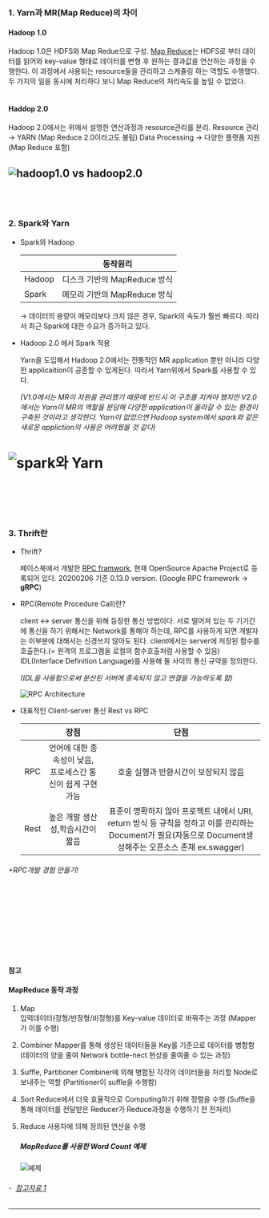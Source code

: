 

### 1. Yarn과 MR(Map Reduce)의 차이

#### Hadoop 1.0
Hadoop 1.0은 HDFS와 Map Redue으로 구성.
[Map Reduce](#mapreduce)는 HDFS로 부터 데이터를 읽어와 key-value 형태로 데이터를 변형 후 원하는 결과값을 연산하는 과정을 수행한다. 이 과정에서 사용되는 resource들을 관리하고 스케쥴링 하는 역할도 수행했다. 두 가지의 일을 동시에 처리하다 보니 Map Reduce의 처리속도를 높일 수 없었다.
<br></br>

#### Haddop 2.0
Hadoop 2.0에서는 위에서 설명한 연산과정과 resource관리를 분리.
Resource 관리 → YARN (Map Reduce 2.0이라고도 불림)
Data Processing → 다양한 플랫폼 지원 (Map Reduce 포함)

![hadoop1.0 vs hadoop2.0](https://t1.daumcdn.net/cfile/tistory/22704C4853DF17AE1B)
--- 
<br></br>
### 2. Spark와 Yarn
* Spark와 Hadoop

    ||동작원리|
    |------|:---:|
    |Hadoop|디스크 기반의 MapReduce 방식|
    |Spark|메모리 기반의 MapReduce 방식|

    → 데이터의 용량이 메모리보다 크지 않은 경우, Spark의 속도가 훨씬 빠르다. 따라서 최근 Spark에 대한 수요가 증가하고 있다.

* Hadoop 2.0 에서 Spark 적용

    Yarn을 도입해서 Hadoop 2.0에서는 전통적인 MR application 뿐만 아니라 다양한 applicaition이 공존할 수 있게된다. 따라서 Yarn위에서 Spark를 사용할 수 있다.

    *(V1.0에서는 MR이 자원을 관리했기 때문에 반드시 이 구조를 지켜야 했지만 V2.0에서는 Yarn이 MR의 역할을 분담해 다양한 application이 올라갈 수 있는 환경이 구축된 것이라고 생각한다. Yarn이 없었으면 Hadoop system에서 spark와 같은 새로운 appliction의 사용은 어려웠을 것 같다)*

![spark와 Yarn](https://incredible.ai/assets/posts/Spark-Cluster/cluster_deployment_mode.png)
<br></br>
====
<br></br>

### 3. Thrift란
* Thrift?
    
    페이스북에서 개발한 [RPC framwork](#RPC), 현재 OpenSource Apache Project로 등록되어 있다. 20200206 기준 0.13.0 version.
    (Google RPC framework → <b>gRPC</b>)


* RPC(Remote Procedure Call)란<a id="RPC"></a>?

    client ↔ server 통신을 위해 등장한 통신 방법이다. 서로 떨어져 있는 두 기기간에 통신을 하기 위해서는 Network를 통해야 하는데, RPC를 사용하게 되면 개발자는 이부분에 대해서는 신경쓰지 않아도 된다. client에서는 server에 저장된 함수를 호출한다.(= 원격의 프로그램을 로컬의 함수호출처럼 사용할 수 있음) IDL(Interface Definition Language)를 사용해 둘 사이의 통신 규약을 정의한다. 

    *(IDL을 사용함으로써 분산된 서버에 종속되지 않고 연결을 가능하도록 함)*

    ![RPC Architecture](https://mindock.github.io/assets/images/RPC_concept.png)

* 대표적인 Client-server 통신 Rest vs RPC

    ||장점|단점|
    |:---:|:---:|:---:|
    |RPC|언어에 대한 종속성이 낮음, 프로세스간 통신이 쉽게 구현 가능|호출 실행과 반환시간이 보장되지 않음|
    |Rest|높은 개발 생산성,학습시간이 짧음|표준이 명확하지 않아 프로젝트 내에서 URI, return 방식 등 규칙을 정하고 이를 관리하는 Document가 필요(자동으로 Document생성해주는 오픈소스 존재 ex.swagger)|

###### *+RPC개발 경험 만들기!*

<br></br>
====
<br></br>

#### 참고
#### MapReduce 동작 과정<a id="mapreduce"></a>
1. Map        
입력데이터(정형/반정형/비정형)를 Key-value 데이터로 바꿔주는 과정 (Mapper가 이를 수행)

2. Combiner
Mapper를 통해 생성된 데이터들을 Key를 기준으로 데이터를 병합함 (데이터의 양을 줄여 Network bottle-nect 현상을 줄여줄 수 있는 과정)

3. Suffle, Partitioner
Combiner에 의해 병합된 각각의 데이터들을 처리할 Node로 보내주는 역할 (Partitioner이 suffle을 수행함)

4. Sort
Reduce에서 더욱 효율적으로 Computing하기 위해 정렬을 수행 (Suffle을 통해 데이터를 전달받은 Reducer가 Reduce과정을 수행하기 전 전처리)

5. Reduce
사용자에 의해 정의된 연산을 수행

    ##### *MapReduce를 사용한 Word Count 예제*
    ![예제](https://www.researchgate.net/profile/K_Srinivasa/publication/281768670/figure/fig3/AS:282303059251209@1444317702935/Different-phases-of-map-reduce-in-word-count-example.png)

###### - &nbsp;[참고자료 1](https://m.blog.naver.com/PostView.nhn?blogId=alice_k106&logNo=220462251435&proxyReferer=https%3A%2F%2Fwww.google.com%2F)

---